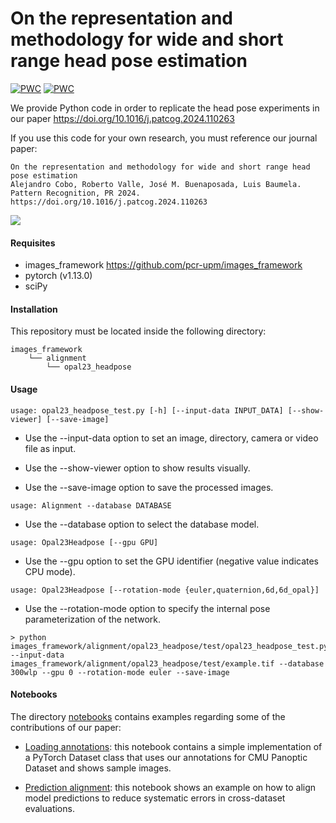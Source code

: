 # On the representation and methodology for wide and short range head pose estimation

[![PWC](https://img.shields.io/endpoint.svg?url=https://paperswithcode.com/badge/on-the-representation-and-methodology-for-1/head-pose-estimation-on-aflw2000)](https://paperswithcode.com/sota/head-pose-estimation-on-aflw2000?p=on-the-representation-and-methodology-for-1)
[![PWC](https://img.shields.io/endpoint.svg?url=https://paperswithcode.com/badge/on-the-representation-and-methodology-for-1/head-pose-estimation-on-panoptic)](https://paperswithcode.com/sota/head-pose-estimation-on-panoptic?p=on-the-representation-and-methodology-for-1)

We provide Python code in order to replicate the head pose experiments in our paper https://doi.org/10.1016/j.patcog.2024.110263

If you use this code for your own research, you must reference our journal paper:

```
On the representation and methodology for wide and short range head pose estimation
Alejandro Cobo, Roberto Valle, José M. Buenaposada, Luis Baumela.
Pattern Recognition, PR 2024.
https://doi.org/10.1016/j.patcog.2024.110263
```

<img src=samples/opal_panoptic.gif/>

#### Requisites
- images_framework https://github.com/pcr-upm/images_framework
- pytorch (v1.13.0)
- sciPy

#### Installation
This repository must be located inside the following directory:
```
images_framework
    └── alignment
        └── opal23_headpose
```
#### Usage
```
usage: opal23_headpose_test.py [-h] [--input-data INPUT_DATA] [--show-viewer] [--save-image]
```

* Use the --input-data option to set an image, directory, camera or video file as input.

* Use the --show-viewer option to show results visually.

* Use the --save-image option to save the processed images.
```
usage: Alignment --database DATABASE
```

* Use the --database option to select the database model.
```
usage: Opal23Headpose [--gpu GPU]
```

* Use the --gpu option to set the GPU identifier (negative value indicates CPU mode).

```
usage: Opal23Headpose [--rotation-mode {euler,quaternion,6d,6d_opal}]
```

* Use the --rotation-mode option to specify the internal pose parameterization of the network.
```
> python images_framework/alignment/opal23_headpose/test/opal23_headpose_test.py --input-data images_framework/alignment/opal23_headpose/test/example.tif --database 300wlp --gpu 0 --rotation-mode euler --save-image
```

#### Notebooks
The directory [notebooks](notebooks) contains examples regarding some of the contributions of our paper:

* [Loading annotations](notebooks/load_data.ipynb): this notebook contains a simple implementation of a PyTorch Dataset
class that uses our annotations for CMU Panoptic Dataset and shows sample images.

* [Prediction alignment](notebooks/align_predictions.ipynb): this notebook shows an example on how to align model
predictions to reduce systematic errors in cross-dataset evaluations.
